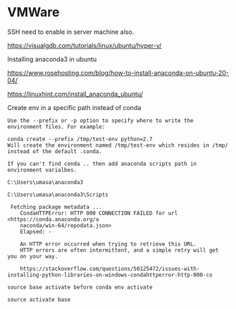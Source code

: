 # VMWare



SSH need to enable in server machine also.

  https://visualgdb.com/tutorials/linux/ubuntu/hyper-v/ 


Installing anaconda3 in ubuntu

  https://www.rosehosting.com/blog/how-to-install-anaconda-on-ubuntu-20-04/ 

  https://linuxhint.com/install_anaconda_ubuntu/


Create env in a specific path instead of conda

    Use the --prefix or -p option to specify where to write the environment files. For example:

    conda create --prefix /tmp/test-env python=2.7
    Will create the environment named /tmp/test-env which resides in /tmp/ instead of the default .conda.
    
    
``` 
If you can't find conda .. then add anaconda scripts path in environment varialbes.

C:\Users\umasa\anaconda3

C:\Users\umasa\anaconda3\Scripts
```

```
 Fetching package metadata ...
    CondaHTTPError: HTTP 000 CONNECTION FAILED for url <https://conda.anaconda.org/a
    naconda/win-64/repodata.json>
    Elapsed: -
    
    An HTTP error occurred when trying to retrieve this URL.
    HTTP errors are often intermittent, and a simple retry will get you on your way.
    
    https://stackoverflow.com/questions/50125472/issues-with-installing-python-libraries-on-windows-condahttperror-http-000-co
```

```
source base activate before conda env activate

source activate base
```

